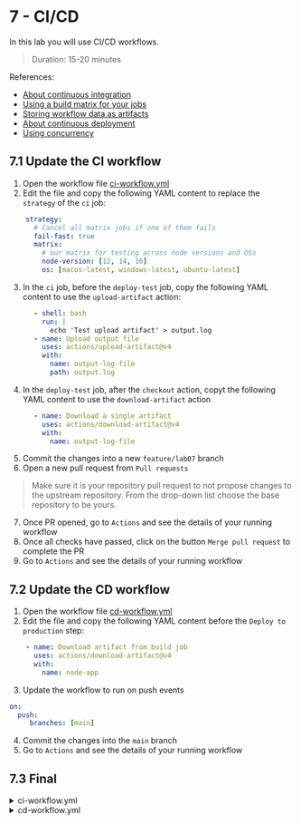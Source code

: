 # 7 - CI/CD
In this lab you will use CI/CD workflows.
> Duration: 15-20 minutes

References:
- [About continuous integration](https://docs.github.com/en/actions/automating-builds-and-tests/about-continuous-integration)
- [Using a build matrix for your jobs](https://docs.github.com/en/actions/using-jobs/using-a-build-matrix-for-your-jobs)
- [Storing workflow data as artifacts](https://docs.github.com/en/actions/using-workflows/storing-workflow-data-as-artifacts)
- [About continuous deployment](https://docs.github.com/en/actions/deployment/about-deployments/about-continuous-deployment)
- [Using concurrency](https://docs.github.com/en/actions/using-jobs/using-concurrency)

## 7.1 Update the CI workflow

1. Open the workflow file [ci-workflow.yml](/.github/workflows/ci-workflow.yml)
2. Edit the file and copy the following YAML content to replace the `strategy` of the `ci` job:
```YAML
    strategy:
      # Cancel all matrix jobs if one of them fails
      fail-fast: true
      matrix:
        # our matrix for testing across node versions and OSs
        node-version: [12, 14, 16]
        os: [macos-latest, windows-latest, ubuntu-latest]
```
3. In the `ci` job, before the `deploy-test` job, copy the following YAML content to use the `upload-artifact` action:
```YAML
      - shell: bash
        run: |
          echo 'Test upload artifact' > output.log
      - name: Upload output file
        uses: actions/upload-artifact@v4
        with:
          name: output-log-file
          path: output.log
```
4. In the `deploy-test` job, after the `checkout` action, copyt the following YAML content to use the `download-artifact` action
```YAML
      - name: Download a single artifact
        uses: actions/download-artifact@v4
        with:
          name: output-log-file
```
5. Commit the changes into a new `feature/lab07` branch
6. Open a new pull request from `Pull requests`
> Make sure it is your repository pull request to not propose changes to the upstream repository. From the drop-down list choose the base repository to be yours.
7. Once PR opened, go to `Actions` and see the details of your running workflow
8. Once all checks have passed, click on the button `Merge pull request` to complete the PR
9. Go to `Actions` and see the details of your running workflow

## 7.2 Update the CD workflow

1. Open the workflow file [cd-workflow.yml](/.github/workflows/cd-workflow.yml)
2. Edit the file and copy the following YAML content before the `Deploy to production` step:
```YAML
    - name: Download artifact from build job
      uses: actions/download-artifact@v4
      with:
        name: node-app
```
3. Update the workflow to run on push events
```YAML
on:
  push:
     branches: [main]
```
4. Commit the changes into the `main` branch
5. Go to `Actions` and see the details of your running workflow

## 7.3 Final
<details>
  <summary>ci-workflow.yml</summary>
  
```YAML
name: 07-1. CI Workflow

# Trigger CI for every PR event, when PR has target branch = main
on:
  push:
    branches: [main]
  pull_request:
    branches: [main]

jobs:
  # The first job lints the code base
  lint:
    uses: githubdevopsabcs/gh-abcs-actions/.github/workflows/super-linter.yml@main

  # CI job to run a test suite on the code base
  ci:
    name: CI
    # We want to test across mutiple OSs, defined by our matrix
    runs-on: ${{ matrix.os }}
    needs: lint
    strategy:
      # Cancel all matrix jobs if one of them fails
      fail-fast: true
      matrix:
        # our matrix for testing across node versions and OSs
        node-version: [12, 14, 16]
        os: [macos-latest, windows-latest, ubuntu-latest]
    
    steps:
      - name: Checkout
        uses: actions/checkout@v4

      # Configure our node environment according to matrix
      - name: Setup node ${{ matrix.node-version }} on ${{ matrix.os }}
        uses: actions/setup-node@v4
        with:
          node-version: ${{ matrix.node-version }}

      - name: Run test suite
        run: |
          echo npm ci
          echo npm run build --if-present
          echo npm test

      # Add here the upload-artifact action
      - shell: bash
        run: |
          echo 'Test upload artifact' > output.log
      - name: Upload output file
        uses: actions/upload-artifact@v4
        with:
          name: output-log-file
          path: output.log

  # If both linting and CI succeeds we want to deploy the code to a test environment
  deploy-test:
    name: Deploy to test env
    runs-on: ubuntu-latest
    needs: ci
    environment:
      name: TEST
      url: https://test.company.com
    steps:
      - name: Checkout
        uses: actions/checkout@v4

      # Add here the download-artifact step
      - name: Download a single artifact
        uses: actions/download-artifact@v4
        with:
          name: output-log-file

      # Placeholder - this step would be some action or run commands that deploys the code
      - name: Deploy to test env
        if: ${{ success() }}
        run: |
          echo "Deploying to test environment"

```
</details>

<details>
  <summary>cd-workflow.yml</summary>
  
```YAML
name: 07-2. CD Workflow 

on:
  push:
     branches: [main]

env:
  AZURE_WEBAPP_NAME: your-app-name    # set this to your application's name
  AZURE_WEBAPP_PACKAGE_PATH: '.'      # set this to the path to your web app project, defaults to the repository root
  NODE_VERSION: '14.x'                # set this to the node version to use

# We only want to allow one deploy-to-prod workflow running at any point in time
concurrency: 
  group: cd-${{ github.ref }}
  cancel-in-progress: true

jobs:
  build:
    name: Build
    runs-on: ubuntu-latest
    steps:
    - uses: actions/checkout@v4

    - name: Set up Node.js
      uses: actions/setup-node@v4
      with:
        node-version: ${{ env.NODE_VERSION }}

    - name: npm install, build, and test
      run: |
        echo npm install
        echo npm run build --if-present
        echo npm run test --if-present

    - name: Upload artifact for deployment job
      uses: actions/upload-artifact@v4
      with:
        name: node-app
        path: .

  deploy:
    name: Deploy
    runs-on: ubuntu-latest
    needs: build

    environment:
      name: PROD
      url: ${{ steps.deploy-to-webapp.outputs.webapp-url }}

    steps:
    
    # Add here the download-artifact step
    - name: Download artifact from build job
      uses: actions/download-artifact@v4
      with:
        name: node-app

    - name: Deploy to Prod
      if: ${{ success() }}
      run: echo "Specific deploy steps..."

    - name: 'Deploy to Azure WebApp'
      id: deploy-to-webapp 
      uses: azure/webapps-deploy@v3
      continue-on-error: true
      with:
        app-name: ${{ env.AZURE_WEBAPP_NAME }}
        publish-profile: ${{ secrets.AZURE_WEBAPP_PUBLISH_PROFILE }}
        package: ${{ env.AZURE_WEBAPP_PACKAGE_PATH }}

```
</details>